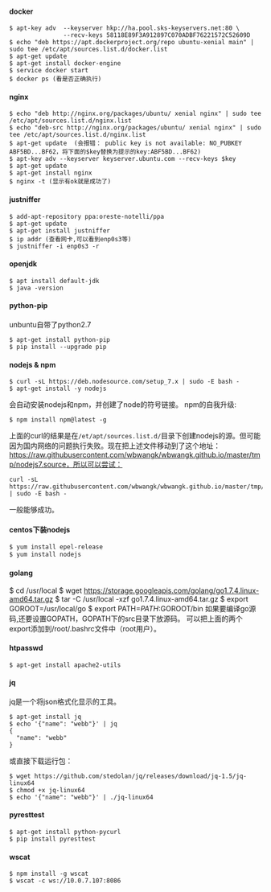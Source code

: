 #### docker
```
$ apt-key adv  --keyserver hkp://ha.pool.sks-keyservers.net:80 \
               --recv-keys 58118E89F3A912897C070ADBF76221572C52609D
$ echo "deb https://apt.dockerproject.org/repo ubuntu-xenial main" | sudo tee /etc/apt/sources.list.d/docker.list
$ apt-get update
$ apt-get install docker-engine
$ service docker start
$ docker ps (看是否正确执行)
```
#### nginx
```
$ echo "deb http://nginx.org/packages/ubuntu/ xenial nginx" | sudo tee /etc/apt/sources.list.d/nginx.list
$ echo "deb-src http://nginx.org/packages/ubuntu/ xenial nginx" | sudo tee /etc/apt/sources.list.d/nginx.list
$ apt-get update  (会报错： public key is not available: NO_PUBKEY ABF5BD...BF62，将下面的$key替换为提示的key:ABF5BD...BF62)
$ apt-key adv --keyserver keyserver.ubuntu.com --recv-keys $key
$ apt-get update
$ apt-get install nginx
$ nginx -t (显示有ok就是成功了)
```
#### justniffer
```
$ add-apt-repository ppa:oreste-notelli/ppa
$ apt-get update
$ apt-get install justniffer
$ ip addr (查看网卡,可以看到enp0s3等)
$ justniffer -i enp0s3 -r 
```
#### openjdk
```
$ apt install default-jdk
$ java -version
```
#### python-pip
unbuntu自带了python2.7
```
$ apt-get install python-pip
$ pip install --upgrade pip
```
#### nodejs & npm
```
$ curl -sL https://deb.nodesource.com/setup_7.x | sudo -E bash -
$ apt-get install -y nodejs
```
会自动安装nodejs和npm，并创建了node的符号链接。
npm的自我升级:
```
$ npm install npm@latest -g
```
上面的curl的结果是在`/et/apt/sources.list.d/`目录下创建nodejs的源。但可能因为国内网络的问题执行失败。现在把上述文件移动到了这个地址：https://raw.githubusercontent.com/wbwangk/wbwangk.github.io/master/tmp/nodejs7.source，所以可以尝试：
```
curl -sL https://raw.githubusercontent.com/wbwangk/wbwangk.github.io/master/tmp/nodejs7.source | sudo -E bash -
```
一般能够成功。
#### centos下装nodejs
```sh
$ yum install epel-release
$ yum install nodejs
```
#### golang
$ cd /usr/local
$ wget https://storage.googleapis.com/golang/go1.7.4.linux-amd64.tar.gz
$ tar -C /usr/local -xzf go1.7.4.linux-amd64.tar.gz
$ export GOROOT=/usr/local/go
$ export PATH=$PATH:$GOROOT/bin
如果要编译go源码,还要设置GOPATH，GOPATH下的src目录下放源码。
可以把上面的两个export添加到/root/.bashrc文件中（root用户）。
#### htpasswd
```
$ apt-get install apache2-utils
```
#### jq
jq是一个将json格式化显示的工具。
```
$ apt-get install jq
$ echo '{"name": "webb"}' | jq
{
  "name": "webb"
}
```
或直接下载运行包：
```
$ wget https://github.com/stedolan/jq/releases/download/jq-1.5/jq-linux64
$ chmod +x jq-linux64
$ echo '{"name": "webb"}' | ./jq-linux64
```
#### pyresttest
```
$ apt-get install python-pycurl
$ pip install pyresttest
```
#### wscat
```
$ npm install -g wscat
$ wscat -c ws://10.0.7.107:8086 
```